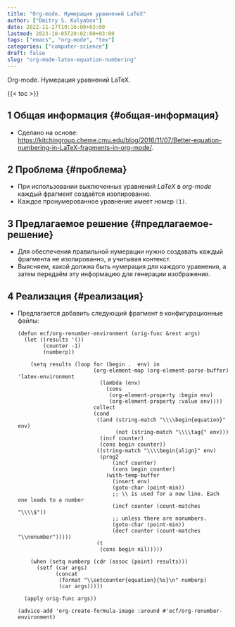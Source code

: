 ```yaml
---
title: "Org-mode. Нумерация уравнений LaTeX"
author: ["Dmitry S. Kulyabov"]
date: 2022-11-27T19:16:00+03:00
lastmod: 2023-10-05T20:02:00+03:00
tags: ["emacs", "org-mode", "tex"]
categories: ["computer-science"]
draft: false
slug: "org-mode-latex-equation-numbering"
---
```


Org-mode. Нумерация уравнений LaTeX.

<!--more-->

{{< toc >}}


## <span class="section-num">1</span> Общая информация {#общая-информация}

-   Сделано на основе: <https://kitchingroup.cheme.cmu.edu/blog/2016/11/07/Better-equation-numbering-in-LaTeX-fragments-in-org-mode/>.


## <span class="section-num">2</span> Проблема {#проблема}

-   При использовании выключенных уравнений _LaTeX_ в _org-mode_ каждый фрагмент создаётся изолированно.
-   Каждое пронумерованное уравнение имеет номер `(1)`.


## <span class="section-num">3</span> Предлагаемое решение {#предлагаемое-решение}

-   Для обеспечения правильной нумерации нужно создавать каждый фрагмента не изолированно, a учитывая контекст.
-   Выясняем, какой должна быть нумерация для каждого уравнения, а затем передаём эту информацию для генерации изображения.


## <span class="section-num">4</span> Реализация {#реализация}

-   Предлагается добавить следующий фрагмент в конфигурационные файлы:
    ```emacs-lisp
    (defun ecf/org-renumber-environment (orig-func &rest args)
      (let ((results '())
            (counter -1)
            (numberp))

        (setq results (loop for (begin .  env) in
                            (org-element-map (org-element-parse-buffer) 'latex-environment
                              (lambda (env)
                                (cons
                                 (org-element-property :begin env)
                                 (org-element-property :value env))))
                            collect
                            (cond
                             ((and (string-match "\\\\begin{equation}" env)
                                   (not (string-match "\\\\tag{" env)))
                              (incf counter)
                              (cons begin counter))
                             ((string-match "\\\\begin{align}" env)
                              (prog2
                                  (incf counter)
                                  (cons begin counter)
                                (with-temp-buffer
                                  (insert env)
                                  (goto-char (point-min))
                                  ;; \\ is used for a new line. Each one leads to a number
                                  (incf counter (count-matches "\\\\$"))
                                  ;; unless there are nonumbers.
                                  (goto-char (point-min))
                                  (decf counter (count-matches "\\nonumber")))))
                             (t
                              (cons begin nil)))))

        (when (setq numberp (cdr (assoc (point) results)))
          (setf (car args)
                (concat
                 (format "\\setcounter{equation}{%s}\n" numberp)
                 (car args)))))

      (apply orig-func args))

    (advice-add 'org-create-formula-image :around #'ecf/org-renumber-environment)
    ```
